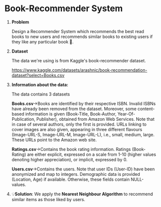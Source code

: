 # **Book-Recommender System**

1. **Problem**

     Design a Recommender System which recommends the best read books to new users 
     and recommends similar books to existing users if they like any particular book 📙.



2. **Dataset**

     The data we're using is from Kaggle's book-recommender dataset.

     https://www.kaggle.com/datasets/arashnic/book-recommendation-dataset?select=Books.csv

3. **Information about the data:**

     The data contains 3 datasets 

      **Books.csv**->Books are identified by their respective ISBN. Invalid ISBNs have already been removed from the dataset. Moreover, some content-based information is given (Book-Title, Book-Author, Year-Of-Publication, Publisher), obtained from Amazon Web Services. Note that in case of several authors, only the first is provided. URLs linking to cover images are also given, appearing in three different flavours (Image-URL-S, Image-URL-M, Image-URL-L), i.e., small, medium, large. These URLs point to the Amazon web site.

      **Ratings.csv**->Contains the book rating information. Ratings (Book-Rating) are either explicit, expressed on a scale from 1-10 (higher values denoting higher appreciation), or implicit, expressed by 0.

      **Users.csv**->Contains the users. Note that user IDs (User-ID) have been anonymized and map to integers. Demographic data is provided (Location, Age) if available. Otherwise, these fields contain NULL-values.

4. 💡**Solution**:
        We apply the **Nearest Neighbour Algorithm** to recommend similar items as those liked by users.
